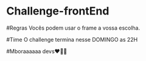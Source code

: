 # Challenge-frontEnd

#Regras
Vocês podem usar o frame a vossa escolha.

#Time
O challenge termina nesse DOMINGO as 22H

#Mboraaaaaa devs❤️🙏🏽
